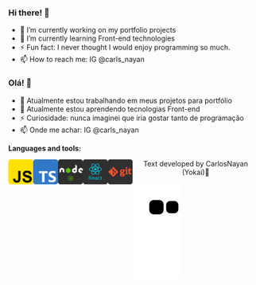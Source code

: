 ### Hi there! 👋

<!--
**CarlosNayan/CarlosNayan** is a ✨ _special_ ✨ repository because its `README.md` (this file) appears on your GitHub profile.

Here are some ideas to get you started:
-->
- 🔭 I’m currently working on my portfolio projects
- 🌱 I’m currently learning Front-end technologies
- ⚡ Fun fact: I never thought I would enjoy programming so much.
- 📫 How to reach me: IG @carls_nayan

### Olá! 👋

- 🔭 Atualmente estou trabalhando em meus projetos para portfólio
- 🌱 Atualmente estou aprendendo tecnologias Front-end
- ⚡ Curiosidade: nunca imaginei que iria gostar tanto de programação
- 📫 Onde me achar: IG @carls_nayan

**Languages and tools:**

<img align="left" height="50" src="https://raw.githubusercontent.com/CarlosNayan/CarlosNayan/master/assets/javascript-logo-0.png">
<img align="left" height="50" src="https://raw.githubusercontent.com/CarlosNayan/CarlosNayan/master/assets/typescript.png">
<img align="left" height="50" src="https://raw.githubusercontent.com/CarlosNayan/CarlosNayan/master/assets/nodejs.png">
<img align="left" height="50" src="https://raw.githubusercontent.com/CarlosNayan/CarlosNayan/master/assets/react.png">
<img align="left" height="50" src="https://raw.githubusercontent.com/CarlosNayan/CarlosNayan/master/assets/git.png">

<p align="center"> Text developed by CarlosNayan (Yokai)👻 </p>

![Snake animation](https://github.com/rafaballerini/rafaballerini/blob/output/github-contribution-grid-snake.svg)
